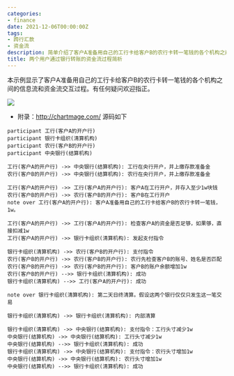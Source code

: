 ```yaml
---
categories:
- finance
date: 2021-12-06T00:00:00Z
tags:
- 跨行汇款
- 资金流
description: 简单介绍了客户A准备用自己的工行卡给客户B的农行卡转一笔钱的各个机构之间的信息流和资金流交互过程
title: 两个用户通过银行转账的资金流过程简析
---
```


本示例显示了客户A准备用自己的工行卡给客户B的农行卡转一笔钱的各个机构之间的信息流和资金流交互过程。有任何疑问欢迎指正。

![](https://raw.githubusercontent.com/zieckey/resources/master/images/finance/Transfer-between-commercial-banks.png)

* 附录：http://chartmage.com/ 源码如下


```
participant 工行(客户A的开户行)
participant 银行卡组织(清算机构)
participant 农行(客户B的开户行)
participant 中央银行(结算机构)

工行(客户A的开户行) ->> 中央银行(结算机构): 工行在央行开户，并上缴存款准备金
农行(客户B的开户行) ->> 中央银行(结算机构): 农行在央行开户，并上缴存款准备金

工行(客户A的开户行) ->> 工行(客户A的开户行): 客户A在工行开户，并存入至少1w块钱
农行(客户B的开户行) ->> 农行(客户B的开户行): 客户B在工行开户
note over 工行(客户A的开户行): 客户A准备用自己的工行卡给客户B的农行卡转一笔钱，1w。

工行(客户A的开户行) ->> 工行(客户A的开户行): 检查客户A的资金是否足够，如果够，直接扣减1w
工行(客户A的开户行) ->> 银行卡组织(清算机构): 发起支付指令

银行卡组织(清算机构) ->> 农行(客户B的开户行): 支付指令
农行(客户B的开户行) ->> 农行(客户B的开户行): 农行先检查客户B的账号、姓名是否匹配
农行(客户B的开户行) ->> 农行(客户B的开户行): 客户B的账户余额增加1w
农行(客户B的开户行) -->> 银行卡组织(清算机构): 成功
银行卡组织(清算机构) -->> 工行(客户A的开户行): 成功
 
note over 银行卡组织(清算机构): 第二天日终清算。假设这两个银行仅仅只发生这一笔交易

银行卡组织(清算机构) ->> 银行卡组织(清算机构): 内部清算 

银行卡组织(清算机构) ->> 中央银行(结算机构): 支付指令：工行头寸减少1w
中央银行(结算机构) ->> 中央银行(结算机构): 工行头寸减少1w
中央银行(结算机构) -->> 银行卡组织(清算机构): 成功
银行卡组织(清算机构) ->> 中央银行(结算机构): 支付指令：农行头寸增加1w
中央银行(结算机构) ->> 中央银行(结算机构): 农行头寸增加1w
中央银行(结算机构) -->> 银行卡组织(清算机构): 成功
```